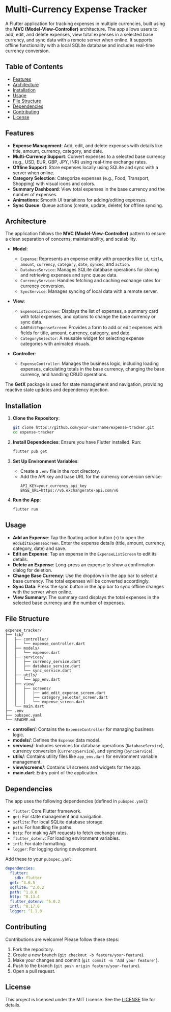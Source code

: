 # Multi-Currency Expense Tracker

A Flutter application for tracking expenses in multiple currencies, built using the **MVC (Model-View-Controller)** architecture. The app allows users to add, edit, and delete expenses, view total expenses in a selected base currency, and sync data with a remote server when online. It supports offline functionality with a local SQLite database and includes real-time currency conversion.

## Table of Contents

- [Features](#features)
- [Architecture](#architecture)
- [Installation](#installation)
- [Usage](#usage)
- [File Structure](#file-structure)
- [Dependencies](#dependencies)
- [Contributing](#contributing)
- [License](#license)

## Features

- **Expense Management**: Add, edit, and delete expenses with details like title, amount, currency, category, and date.
- **Multi-Currency Support**: Convert expenses to a selected base currency (e.g., USD, EUR, GBP, JPY, INR) using real-time exchange rates.
- **Offline Support**: Store expenses locally using SQLite and sync with a server when online.
- **Category Selection**: Categorize expenses (e.g., Food, Transport, Shopping) with visual icons and colors.
- **Summary Dashboard**: View total expenses in the base currency and the number of expenses.
- **Animations**: Smooth UI transitions for adding/editing expenses.
- **Sync Queue**: Queue actions (create, update, delete) for offline syncing.

## Architecture

The application follows the **MVC (Model-View-Controller)** pattern to ensure a clean separation of concerns, maintainability, and scalability.

- **Model**:

  - `Expense`: Represents an expense entity with properties like `id`, `title`, `amount`, `currency`, `category`, `date`, `synced`, and `action`.
  - `DatabaseService`: Manages SQLite database operations for storing and retrieving expenses and sync queue data.
  - `CurrencyService`: Handles fetching and caching exchange rates for currency conversion.
  - `SyncService`: Manages syncing of local data with a remote server.

- **View**:

  - `ExpenseListScreen`: Displays the list of expenses, a summary card with total expenses, and options to change the base currency or sync data.
  - `AddEditExpenseScreen`: Provides a form to add or edit expenses with fields for title, amount, currency, category, and date.
  - `CategorySelector`: A reusable widget for selecting expense categories with animated visuals.

- **Controller**:
  - `ExpenseController`: Manages the business logic, including loading expenses, calculating totals in the base currency, changing the base currency, and handling CRUD operations.

The **GetX** package is used for state management and navigation, providing reactive state updates and dependency injection.

## Installation

1. **Clone the Repository**:

   ```bash
   git clone https://github.com/your-username/expense-tracker.git
   cd expense-tracker
   ```

2. **Install Dependencies**:
   Ensure you have Flutter installed. Run:

   ```bash
   flutter pub get
   ```

3. **Set Up Environment Variables**:

   - Create a `.env` file in the root directory.
   - Add the API key and base URL for the currency conversion service:
     ```env
     API_KEY=your_currency_api_key
     BASE_URL=https://v6.exchangerate-api.com/v6
     ```

4. **Run the App**:
   ```bash
   flutter run
   ```

## Usage

- **Add an Expense**: Tap the floating action button (`+`) to open the `AddEditExpenseScreen`. Enter the expense details (title, amount, currency, category, date) and save.
- **Edit an Expense**: Tap an expense in the `ExpenseListScreen` to edit its details.
- **Delete an Expense**: Long-press an expense to show a confirmation dialog for deletion.
- **Change Base Currency**: Use the dropdown in the app bar to select a base currency. The total expenses will be converted accordingly.
- **Sync Data**: Press the sync button in the app bar to sync offline changes with the server when online.
- **View Summary**: The summary card displays the total expenses in the selected base currency and the number of expenses.

## File Structure

```plaintext
expense_tracker/
├── lib/
│   ├── controller/
│   │   └── expense_controller.dart
│   ├── models/
│   │   └── expense.dart
│   ├── services/
│   │   ├── currency_service.dart
│   │   ├── database_service.dart
│   │   └── sync_service.dart
│   ├── utils/
│   │   └── app_env.dart
│   ├── view/
│   │   ├── screens/
│   │   │   ├── add_edit_expense_screen.dart
│   │   │   ├── category_selector_screen.dart
│   │   │   └── expense_screen.dart
│   └── main.dart
├── .env
├── pubspec.yaml
└── README.md
```

- **controller/**: Contains the `ExpenseController` for managing business logic.
- **models/**: Defines the `Expense` data model.
- **services/**: Includes services for database operations (`DatabaseService`), currency conversion (`CurrencyService`), and syncing (`SyncService`).
- **utils/**: Contains utility files like `app_env.dart` for environment variable management.
- **view/screens/**: Contains UI screens and widgets for the app.
- **main.dart**: Entry point of the application.

## Dependencies

The app uses the following dependencies (defined in `pubspec.yaml`):

- `flutter`: Core Flutter framework.
- `get`: For state management and navigation.
- `sqflite`: For local SQLite database storage.
- `path`: For handling file paths.
- `http`: For making API requests to fetch exchange rates.
- `flutter_dotenv`: For loading environment variables.
- `intl`: For date formatting.
- `logger`: For logging during development.

Add these to your `pubspec.yaml`:

```yaml
dependencies:
  flutter:
    sdk: flutter
  get: ^4.6.5
  sqflite: ^2.0.2
  path: ^1.8.0
  http: ^0.13.4
  flutter_dotenv: ^5.0.2
  intl: ^0.17.0
  logger: ^1.1.0
```

## Contributing

Contributions are welcome! Please follow these steps:

1. Fork the repository.
2. Create a new branch (`git checkout -b feature/your-feature`).
3. Make your changes and commit (`git commit -m 'Add your feature'`).
4. Push to the branch (`git push origin feature/your-feature`).
5. Open a pull request.

## License

This project is licensed under the MIT License. See the [LICENSE](LICENSE) file for details.
